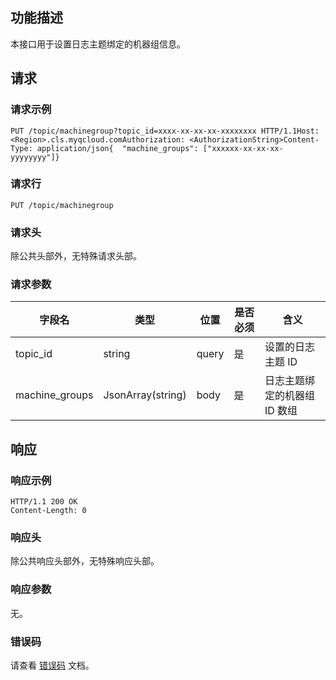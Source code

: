 ## 功能描述

本接口用于设置日志主题绑定的机器组信息。

## 请求

### 请求示例

```
PUT /topic/machinegroup?topic_id=xxxx-xx-xx-xx-xxxxxxxx HTTP/1.1Host: <Region>.cls.myqcloud.comAuthorization: <AuthorizationString>Content-Type: application/json{  "machine_groups": ["xxxxxx-xx-xx-xx-yyyyyyyy"]}
```

### 请求行

```
PUT /topic/machinegroup
```

### 请求头

除公共头部外，无特殊请求头部。 

### 请求参数

| 字段名         | 类型              | 位置  | 是否必须 | 含义                         |
| -------------- | ----------------- | ----- | -------- | ---------------------------- |
| topic_id       | string            | query | 是       | 设置的日志主题 ID            |
| machine_groups | JsonArray(string) | body  | 是       | 日志主题绑定的机器组 ID 数组 |

## 响应

### 响应示例

```
HTTP/1.1 200 OK
Content-Length: 0
```

### 响应头

除公共响应头部外，无特殊响应头部。 

### 响应参数

无。

### 错误码

请查看 [错误码](https://cloud.tencent.com/document/product/614/12402) 文档。
